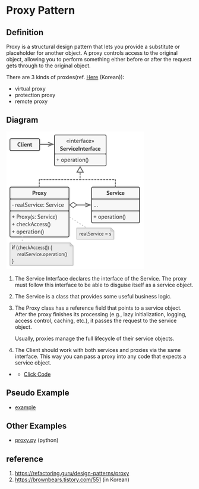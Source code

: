 # Proxy Pattern

## Definition
Proxy is a structural design pattern that lets you provide a substitute or placeholder for another object. 
A proxy controls access to the original object, allowing you to perform something either before or after the request gets through to the original object.

There are 3 kinds of proxies(ref. [Here](https://brownbears.tistory.com/551) (Korean)):
- virtual proxy
- protection proxy
- remote proxy

## Diagram
![alt text](concept/structure.png)

1. The Service Interface declares the interface of the Service. The proxy must follow this interface to be able to disguise itself as a service object.

2. The Service is a class that provides some useful business logic.

3. The Proxy class has a reference field that points to a service object. After the proxy finishes its processing (e.g., lazy initialization, logging, access control, caching, etc.), it passes the request to the service object.
   
   Usually, proxies manage the full lifecycle of their service objects.

4. The Client should work with both services and proxies via the same interface. This way you can pass a proxy into any code that expects a service object.

- - [Click Code](concept/example.png)

## Pseudo Example
- [example](pseudocode)

## Other Examples
- [proxy.py](proxy.py) (python)

## reference
1. https://refactoring.guru/design-patterns/proxy
2. https://brownbears.tistory.com/551 (in Korean)
